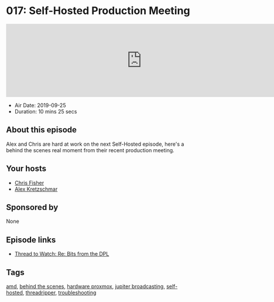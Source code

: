 # 017: Self-Hosted Production Meeting

<iframe src="https://player.fireside.fm/v2/WTrMvATU+hKDDV6oB?theme=dark" width="740" height="200" frameborder="0" scrolling="no"></iframe>

* Air Date: 2019-09-25
* Duration: 10 mins 25 secs

## About this episode

Alex and Chris are hard at work on the next Self-Hosted episode, here's a behind the scenes real moment from their recent production meeting.

## Your hosts
* [Chris Fisher](https://extras.show//hosts/chrislas)
* [Alex Kretzschmar](https://extras.show//hosts/alexktz)

## Sponsored by

None



## Episode links

  * [Thread to Watch: Re: Bits from the DPL](https://lists.debian.org/debian-devel/2019/09/msg00307.html "Thread to Watch: Re: Bits from the DPL")



## Tags

[amd](https://extras.show//tags/amd), [behind the scenes](https://extras.show//tags/behind%20the%20scenes), [hardware proxmox](https://extras.show//tags/hardware%20proxmox), [jupiter broadcasting](https://extras.show//tags/jupiter%20broadcasting), [self-hosted](https://extras.show//tags/self-hosted), [threadripper](https://extras.show//tags/threadripper), [troubleshooting](https://extras.show//tags/troubleshooting)